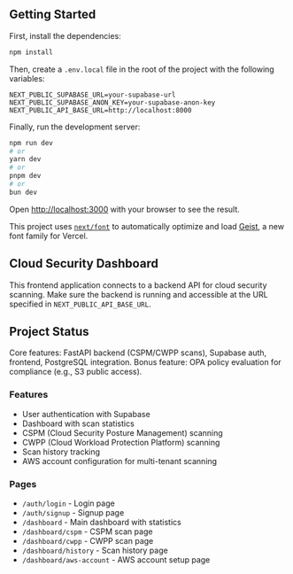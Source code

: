 
## Getting Started

First, install the dependencies:

```bash
npm install
```

Then, create a `.env.local` file in the root of the project with the following variables:

```env
NEXT_PUBLIC_SUPABASE_URL=your-supabase-url
NEXT_PUBLIC_SUPABASE_ANON_KEY=your-supabase-anon-key
NEXT_PUBLIC_API_BASE_URL=http://localhost:8000
```

Finally, run the development server:

```bash
npm run dev
# or
yarn dev
# or
pnpm dev
# or
bun dev
```

Open [http://localhost:3000](http://localhost:3000) with your browser to see the result.


This project uses [`next/font`](https://nextjs.org/docs/app/building-your-application/optimizing/fonts) to automatically optimize and load [Geist](https://vercel.com/font), a new font family for Vercel.


## Cloud Security Dashboard

This frontend application connects to a backend API for cloud security scanning. Make sure the backend is running and accessible at the URL specified in `NEXT_PUBLIC_API_BASE_URL`.

## Project Status
Core features: FastAPI backend (CSPM/CWPP scans), Supabase auth, frontend, PostgreSQL integration.
Bonus feature: OPA policy evaluation for compliance (e.g., S3 public access).

### Features

- User authentication with Supabase
- Dashboard with scan statistics
- CSPM (Cloud Security Posture Management) scanning
- CWPP (Cloud Workload Protection Platform) scanning
- Scan history tracking
- AWS account configuration for multi-tenant scanning

### Pages

- `/auth/login` - Login page
- `/auth/signup` - Signup page
- `/dashboard` - Main dashboard with statistics
- `/dashboard/cspm` - CSPM scan page
- `/dashboard/cwpp` - CWPP scan page
- `/dashboard/history` - Scan history page
- `/dashboard/aws-account` - AWS account setup page

